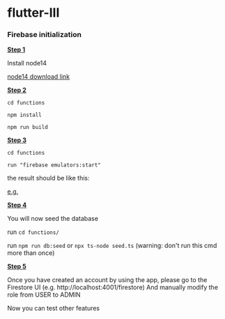 # flutter-III

### Firebase initialization

**<ins>Step 1</ins>**

Install node14


[node14 download link](https://nodejs.org/gl/blog/release/v14.0.0/)


**<ins>Step 2</ins>**

```cd functions```

```npm install```

```npm run build```

**<ins>Step 3</ins>**

```cd functions```

```run "firebase emulators:start"```

the result should be like this:

[e.g.](https://cdn.discordapp.com/attachments/963051818861092886/970655867206787082/unknown.png)

**<ins>Step 4</ins>**

You will now seed the database

run ```cd functions/```

run ```npm run db:seed``` or ```npx ts-node seed.ts``` (warning: don't run this cmd more than once)

**<ins>Step 5</ins>**

Once you have created an account by using the app, please go to the Firestore UI (e.g. http://localhost:4001/firestore)
And manually modify the role from USER to ADMIN

Now you can test other features
